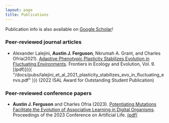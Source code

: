 ```yaml
---
layout: page
title: Publications
---
```


Publication info is also available on [Google Scholar](https://scholar.google.com/citations?hl=en&user=sqJjSc0AAAAJ)!

### Peer-reviewed journal articles
- Alexander Lalejini, **Austin J. Ferguson**, Nkrumah A. Grant, and Charles Ofria(2021). [Adaptive Phenotypic Plasticity Stabilizes Evolution in Fluctuating Environments](https://www.frontiersin.org/articles/10.3389/fevo.2021.715381). Frontiers in Ecology and Evolution, Vol. 9. [(pdf)]({{ "/docs/pubs/lalejini_et_al_2021_plasticity_stabilizes_evo_in_fluctuating_envs.pdf" }}) (2022 ISAL Award for Outstanding Student Publication) 

### Peer-reviewed conference papers
-  **Austin J. Ferguson** and Charles Ofria (2023). [Potentiating Mutations Facilitate the Evolution of Associative Learning in Digital Organisms](https://direct.mit.edu/isal/proceedings/isal/35/71/116915). Proceedings of the 2023 Conference on Artificial Life. [(pdf)](/docs/pubs/ferguson_ofria_2023_potentiating_mutations_facilitate_learning.pdf)
